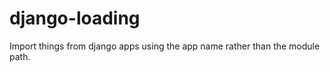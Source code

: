 django-loading
==============

Import things from django apps using the app name rather than the module path.
